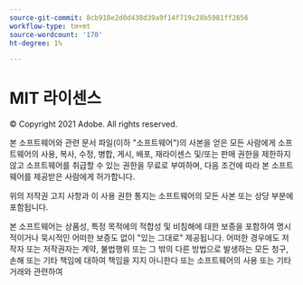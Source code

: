 ```yaml
---
source-git-commit: 8cb918e2d0d438d39a9f14f719c28b5981ff2656
workflow-type: tm+mt
source-wordcount: '170'
ht-degree: 1%

---
```

# MIT 라이센스

© Copyright 2021 Adobe. All rights reserved.

본 소프트웨어와 관련 문서 파일(이하 &quot;소프트웨어&quot;)의 사본을 얻은 모든 사람에게 소프트웨어의 사용, 복사, 수정, 병합, 게시, 배포, 재라이센스 및/또는 판매 권한을 제한하지 않고 소프트웨어를 취급할 수 있는 권한을 무료로 부여하며, 다음 조건에 따라 본 소프트웨어를 제공받은 사람에게 허가합니다.

위의 저작권 고지 사항과 이 사용 권한 통지는 소프트웨어의 모든 사본 또는 상당 부분에 포함됩니다.

본 소프트웨어는 상품성, 특정 목적에의 적합성 및 비침해에 대한 보증을 포함하여 명시적이거나 묵시적인 어떠한 보증도 없이 &quot;있는 그대로&quot; 제공됩니다. 어떠한 경우에도 저작자 또는 저작권자는 계약, 불법행위 또는 그 밖의 다른 방법으로 발생하는 모든 청구, 손해 또는 기타 책임에 대하여 책임을 지지 아니한다 또는 소프트웨어의 사용 또는 기타 거래와 관련하여
